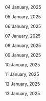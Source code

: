 04 January, 2025

05 January, 2025

06 January, 2025

07 January, 2025

08 January, 2025

09 January, 2025

10 January, 2025

11 January, 2025

12 January, 2025

13 January, 2025